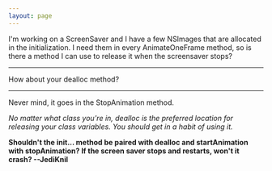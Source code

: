 ```yaml
---
layout: page
---
```


I'm working on a ScreenSaver and I have a few NSImage<nowiki/>s that are allocated in the initialization. I need them in every AnimateOneFrame method, so is there a method I can use to release it when the screensaver stops?

----

How about your dealloc method?

----

Never mind, it goes in the StopAnimation method.

*No matter what class you're in,     dealloc is the preferred location for releasing your class variables. You should get in a habit of using it.*

**Shouldn't the     init... method be paired with     dealloc and     startAnimation with     stopAnimation? If the screen saver stops and restarts, won't it crash? --JediKnil**
